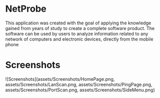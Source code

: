 # NetProbe

This application was created with the goal of applying the knowledge gained from years of study to create a complete software product.
The software can be used by users to analyze information related to any network of computers and electronic devices, directly from the mobile phone

#  Screenshots
![Screenshots](assets/Screenshots/HomePage.png, assets/Screenshots/LanScan.png, assets/Screenshots/PingPage.png, assets/Screenshots/PortScan.png, assets/Screenshots/SideMenu.png)


